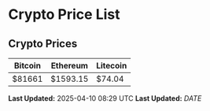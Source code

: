 # Crypto Price List

## Crypto Prices
| Bitcoin | Ethereum | Litecoin |
| ------- | -------- | -------- |
| $81661 | $1593.15 | $74.04 |
**Last Updated:** 2025-04-10 08:29 UTC
**Last Updated:** $DATE$
